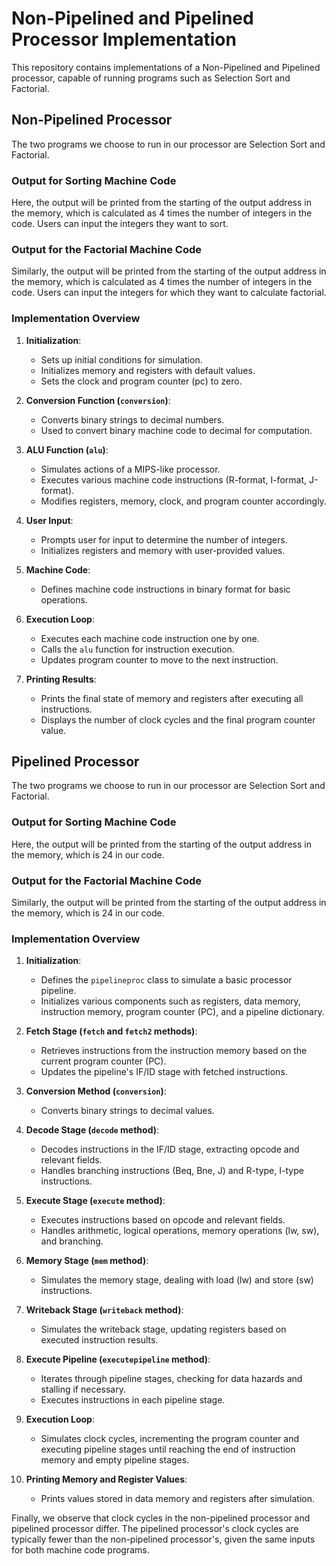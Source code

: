 # Non-Pipelined and Pipelined Processor Implementation

This repository contains implementations of a Non-Pipelined and Pipelined processor, capable of running programs such as Selection Sort and Factorial.

## Non-Pipelined Processor

The two programs we choose to run in our processor are Selection Sort and Factorial.

### Output for Sorting Machine Code

Here, the output will be printed from the starting of the output address in the memory, which is calculated as 4 times the number of integers in the code. Users can input the integers they want to sort.

### Output for the Factorial Machine Code

Similarly, the output will be printed from the starting of the output address in the memory, which is calculated as 4 times the number of integers in the code. Users can input the integers for which they want to calculate factorial.

### Implementation Overview

1. **Initialization**:
   - Sets up initial conditions for simulation.
   - Initializes memory and registers with default values.
   - Sets the clock and program counter (pc) to zero.

2. **Conversion Function (`conversion`)**:
   - Converts binary strings to decimal numbers.
   - Used to convert binary machine code to decimal for computation.

3. **ALU Function (`alu`)**:
   - Simulates actions of a MIPS-like processor.
   - Executes various machine code instructions (R-format, I-format, J-format).
   - Modifies registers, memory, clock, and program counter accordingly.

4. **User Input**:
   - Prompts user for input to determine the number of integers.
   - Initializes registers and memory with user-provided values.

5. **Machine Code**:
   - Defines machine code instructions in binary format for basic operations.

6. **Execution Loop**:
   - Executes each machine code instruction one by one.
   - Calls the `alu` function for instruction execution.
   - Updates program counter to move to the next instruction.

7. **Printing Results**:
   - Prints the final state of memory and registers after executing all instructions.
   - Displays the number of clock cycles and the final program counter value.

## Pipelined Processor

The two programs we choose to run in our processor are Selection Sort and Factorial.

### Output for Sorting Machine Code

Here, the output will be printed from the starting of the output address in the memory, which is 24 in our code.

### Output for the Factorial Machine Code

Similarly, the output will be printed from the starting of the output address in the memory, which is 24 in our code.

### Implementation Overview

1. **Initialization**:
   - Defines the `pipelineproc` class to simulate a basic processor pipeline.
   - Initializes various components such as registers, data memory, instruction memory, program counter (PC), and a pipeline dictionary.

2. **Fetch Stage (`fetch` and `fetch2` methods)**:
   - Retrieves instructions from the instruction memory based on the current program counter (PC).
   - Updates the pipeline's IF/ID stage with fetched instructions.

3. **Conversion Method (`conversion`)**:
   - Converts binary strings to decimal values.

4. **Decode Stage (`decode` method)**:
   - Decodes instructions in the IF/ID stage, extracting opcode and relevant fields.
   - Handles branching instructions (Beq, Bne, J) and R-type, I-type instructions.

5. **Execute Stage (`execute` method)**:
   - Executes instructions based on opcode and relevant fields.
   - Handles arithmetic, logical operations, memory operations (lw, sw), and branching.

6. **Memory Stage (`mem` method)**:
   - Simulates the memory stage, dealing with load (lw) and store (sw) instructions.

7. **Writeback Stage (`writeback` method)**:
   - Simulates the writeback stage, updating registers based on executed instruction results.

8. **Execute Pipeline (`executepipeline` method)**:
   - Iterates through pipeline stages, checking for data hazards and stalling if necessary.
   - Executes instructions in each pipeline stage.

9. **Execution Loop**:
   - Simulates clock cycles, incrementing the program counter and executing pipeline stages until reaching the end of instruction memory and empty pipeline stages.

10. **Printing Memory and Register Values**:
    - Prints values stored in data memory and registers after simulation.

Finally, we observe that clock cycles in the non-pipelined processor and pipelined processor differ. The pipelined processor's clock cycles are typically fewer than the non-pipelined processor's, given the same inputs for both machine code programs.
